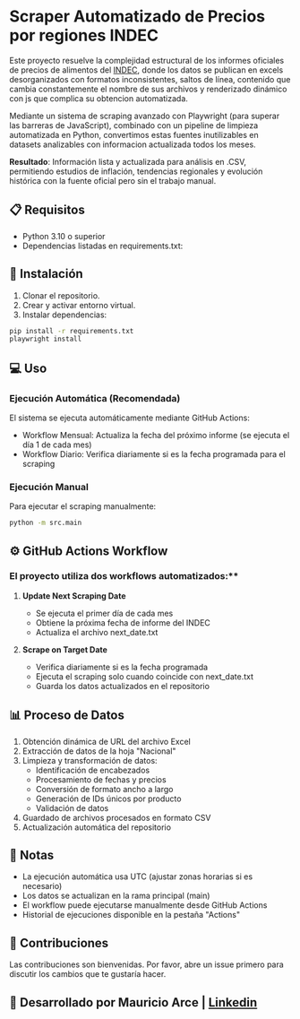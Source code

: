 # Scraper Automatizado de Precios por regiones INDEC
Este proyecto resuelve la complejidad estructural de los informes oficiales de precios de alimentos del [INDEC](https://www.indec.gob.ar/indec/web/Nivel4-Tema-3-5-31), donde los datos se publican en excels desorganizados con formatos inconsistentes, saltos de línea, contenido que cambia constantemente el nombre de sus archivos y renderizado dinámico con js que complica su obtencion automatizada. 

Mediante un sistema de scraping avanzado con Playwright (para superar las barreras de JavaScript), combinado con un pipeline de limpieza automatizada en Python, convertimos estas fuentes inutilizables en datasets analizables con informacion actualizada todos los meses.  

**Resultado**: Información lista y actualizada para análisis en .CSV, permitiendo estudios de inflación, tendencias regionales y evolución histórica con la fuente oficial pero sin el trabajo manual. 


## 📋 Requisitos
- Python 3.10 o superior
- Dependencias listadas en requirements.txt:

## 🚀 Instalación

1. Clonar el repositorio.
2. Crear y activar entorno virtual.
3. Instalar dependencias:
```bash
pip install -r requirements.txt
playwright install
```

## 💻 Uso

### **Ejecución Automática (Recomendada)**
El sistema se ejecuta automáticamente mediante GitHub Actions:
 - Workflow Mensual: Actualiza la fecha del próximo informe (se ejecuta el día 1 de cada mes)
 - Workflow Diario: Verifica diariamente si es la fecha programada para el scraping


### **Ejecución Manual**

Para ejecutar el scraping manualmente:
```bash
python -m src.main
```
## ⚙️ GitHub Actions Workflow
### El proyecto utiliza dos workflows automatizados:**
1. **Update Next Scraping Date**
    - Se ejecuta el primer día de cada mes
    - Obtiene la próxima fecha de informe del INDEC
    - Actualiza el archivo next_date.txt

2. **Scrape on Target Date**
    - Verifica diariamente si es la fecha programada
    - Ejecuta el scraping solo cuando coincide con next_date.txt
    - Guarda los datos actualizados en el repositorio

## 📊 Proceso de Datos

1. Obtención dinámica de URL del archivo Excel
2. Extracción de datos de la hoja "Nacional"
3. Limpieza y transformación de datos:
    - Identificación de encabezados
    - Procesamiento de fechas y precios
    - Conversión de formato ancho a largo
    - Generación de IDs únicos por producto
    - Validación de datos
4. Guardado de archivos procesados en formato CSV
5. Actualización automática del repositorio

## 📝 Notas

- La ejecución automática usa UTC (ajustar zonas horarias si es necesario)
- Los datos se actualizan en la rama principal (main)
- El workflow puede ejecutarse manualmente desde GitHub Actions
- Historial de ejecuciones disponible en la pestaña "Actions"

## 🤝 Contribuciones

Las contribuciones son bienvenidas. Por favor, abre un issue primero para discutir los cambios que te gustaría hacer.

## 📄 Desarrollado por Mauricio Arce | [Linkedin](https://www.linkedin.com/in/mauricioarcez/)
